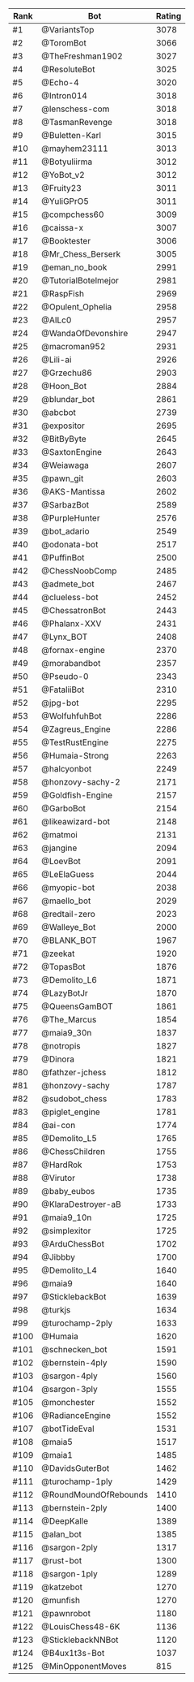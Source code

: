 Rank|Bot|Rating
---|---|---
#1|@VariantsTop|3078
#2|@ToromBot|3066
#3|@TheFreshman1902|3027
#4|@ResoluteBot|3025
#5|@Echo-4|3020
#6|@Intron014|3018
#7|@lenschess-com|3018
#8|@TasmanRevenge|3018
#9|@Buletten-Karl|3015
#10|@mayhem23111|3013
#11|@Botyuliirma|3012
#12|@YoBot_v2|3012
#13|@Fruity23|3011
#14|@YuliGPrO5|3011
#15|@compchess60|3009
#16|@caissa-x|3007
#17|@Booktester|3006
#18|@Mr_Chess_Berserk|3005
#19|@eman_no_book|2991
#20|@TutorialBotelmejor|2981
#21|@RaspFish|2969
#22|@Opulent_Ophelia|2958
#23|@AILc0|2957
#24|@WandaOfDevonshire|2947
#25|@macroman952|2931
#26|@Lili-ai|2926
#27|@Grzechu86|2903
#28|@Hoon_Bot|2884
#29|@blundar_bot|2861
#30|@abcbot|2739
#31|@expositor|2695
#32|@BitByByte|2645
#33|@SaxtonEngine|2643
#34|@Weiawaga|2607
#35|@pawn_git|2603
#36|@AKS-Mantissa|2602
#37|@SarbazBot|2589
#38|@PurpleHunter|2576
#39|@bot_adario|2549
#40|@odonata-bot|2517
#41|@PuffinBot|2500
#42|@ChessNoobComp|2485
#43|@admete_bot|2467
#44|@clueless-bot|2452
#45|@ChessatronBot|2443
#46|@Phalanx-XXV|2431
#47|@Lynx_BOT|2408
#48|@fornax-engine|2370
#49|@morabandbot|2357
#50|@Pseudo-0|2343
#51|@FataliiBot|2310
#52|@jpg-bot|2295
#53|@WolfuhfuhBot|2286
#54|@Zagreus_Engine|2286
#55|@TestRustEngine|2275
#56|@Humaia-Strong|2263
#57|@halcyonbot|2249
#58|@honzovy-sachy-2|2171
#59|@Goldfish-Engine|2157
#60|@GarboBot|2154
#61|@likeawizard-bot|2148
#62|@matmoi|2131
#63|@jangine|2094
#64|@LoevBot|2091
#65|@LeElaGuess|2044
#66|@myopic-bot|2038
#67|@maello_bot|2029
#68|@redtail-zero|2023
#69|@Walleye_Bot|2000
#70|@BLANK_BOT|1967
#71|@zeekat|1920
#72|@TopasBot|1876
#73|@Demolito_L6|1871
#74|@LazyBotJr|1870
#75|@QueensGamBOT|1861
#76|@The_Marcus|1854
#77|@maia9_30n|1837
#78|@notropis|1827
#79|@Dinora|1821
#80|@fathzer-jchess|1812
#81|@honzovy-sachy|1787
#82|@sudobot_chess|1783
#83|@piglet_engine|1781
#84|@ai-con|1774
#85|@Demolito_L5|1765
#86|@ChessChildren|1755
#87|@HardRok|1753
#88|@Virutor|1738
#89|@baby_eubos|1735
#90|@KlaraDestroyer-aB|1733
#91|@maia9_10n|1725
#92|@simplexitor|1725
#93|@ArduChessBot|1702
#94|@Jibbby|1700
#95|@Demolito_L4|1640
#96|@maia9|1640
#97|@SticklebackBot|1639
#98|@turkjs|1634
#99|@turochamp-2ply|1633
#100|@Humaia|1620
#101|@schnecken_bot|1591
#102|@bernstein-4ply|1590
#103|@sargon-4ply|1560
#104|@sargon-3ply|1555
#105|@monchester|1552
#106|@RadianceEngine|1552
#107|@botTideEval|1531
#108|@maia5|1517
#109|@maia1|1485
#110|@DavidsGuterBot|1462
#111|@turochamp-1ply|1429
#112|@RoundMoundOfRebounds|1410
#113|@bernstein-2ply|1400
#114|@DeepKalle|1389
#115|@alan_bot|1385
#116|@sargon-2ply|1317
#117|@rust-bot|1300
#118|@sargon-1ply|1289
#119|@katzebot|1270
#120|@munfish|1270
#121|@pawnrobot|1180
#122|@LouisChess48-6K|1136
#123|@SticklebackNNBot|1120
#124|@B4ux1t3s-Bot|1037
#125|@MinOpponentMoves|815
